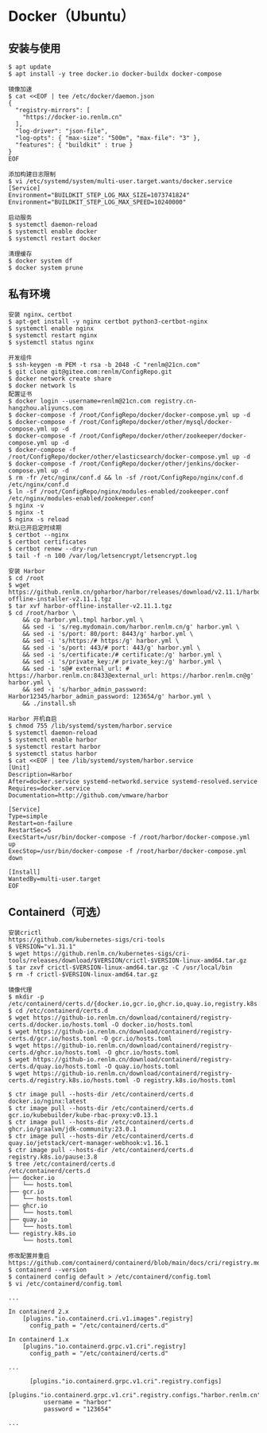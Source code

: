 # Docker（Ubuntu）

## 安装与使用
	$ apt update
	$ apt install -y tree docker.io docker-buildx docker-compose

```
镜像加速
$ cat <<EOF | tee /etc/docker/daemon.json
{
  "registry-mirrors": [ 
    "https://docker-io.renlm.cn"
  ],
  "log-driver": "json-file",
  "log-opts": { "max-size": "500m", "max-file": "3" },
  "features": { "buildkit" : true }
}
EOF
```

```
添加构建日志限制
$ vi /etc/systemd/system/multi-user.target.wants/docker.service
[Service]
Environment="BUILDKIT_STEP_LOG_MAX_SIZE=1073741824"
Environment="BUILDKIT_STEP_LOG_MAX_SPEED=10240000"
```

	启动服务
	$ systemctl daemon-reload
	$ systemctl enable docker
	$ systemctl restart docker
	
	清理缓存
	$ docker system df
	$ docker system prune
	
## 私有环境
	安装 nginx、certbot
	$ apt-get install -y nginx certbot python3-certbot-nginx
	$ systemctl enable nginx
	$ systemctl restart nginx
	$ systemctl status nginx
	
	开发组件
	$ ssh-keygen -m PEM -t rsa -b 2048 -C "renlm@21cn.com"
	$ git clone git@gitee.com:renlm/ConfigRepo.git
	$ docker network create share
	$ docker network ls
	配置证书
	$ docker login --username=renlm@21cn.com registry.cn-hangzhou.aliyuncs.com
	$ docker-compose -f /root/ConfigRepo/docker/docker-compose.yml up -d
	$ docker-compose -f /root/ConfigRepo/docker/other/mysql/docker-compose.yml up -d
	$ docker-compose -f /root/ConfigRepo/docker/other/zookeeper/docker-compose.yml up -d
	$ docker-compose -f /root/ConfigRepo/docker/other/elasticsearch/docker-compose.yml up -d
	$ docker-compose -f /root/ConfigRepo/docker/other/jenkins/docker-compose.yml up -d
	$ rm -fr /etc/nginx/conf.d && ln -sf /root/ConfigRepo/nginx/conf.d /etc/nginx/conf.d
	$ ln -sf /root/ConfigRepo/nginx/modules-enabled/zookeeper.conf /etc/nginx/modules-enabled/zookeeper.conf
	$ nginx -v
	$ nginx -t
	$ nginx -s reload
	默认已开启定时续期
	$ certbot --nginx
	$ certbot certificates
	$ certbot renew --dry-run
	$ tail -f -n 100 /var/log/letsencrypt/letsencrypt.log

	安装 Harbor
	$ cd /root
	$ wget https://github.renlm.cn/goharbor/harbor/releases/download/v2.11.1/harbor-offline-installer-v2.11.1.tgz
	$ tar xvf harbor-offline-installer-v2.11.1.tgz
	$ cd /root/harbor \
        && cp harbor.yml.tmpl harbor.yml \
        && sed -i 's/reg.mydomain.com/harbor.renlm.cn/g' harbor.yml \
        && sed -i 's/port: 80/port: 8443/g' harbor.yml \
        && sed -i 's/https:/# https:/g' harbor.yml \
        && sed -i 's/port: 443/# port: 443/g' harbor.yml \
        && sed -i 's/certificate:/# certificate:/g' harbor.yml \
        && sed -i 's/private_key:/# private_key:/g' harbor.yml \
        && sed -i 's@# external_url: # https://harbor.renlm.cn:8433@external_url: https://harbor.renlm.cn@g' harbor.yml \
        && sed -i 's/harbor_admin_password: Harbor12345/harbor_admin_password: 123654/g' harbor.yml \
        && ./install.sh

```
Harbor 开机自启
$ chmod 755 /lib/systemd/system/harbor.service
$ systemctl daemon-reload
$ systemctl enable harbor
$ systemctl restart harbor
$ systemctl status harbor
$ cat <<EOF | tee /lib/systemd/system/harbor.service
[Unit]
Description=Harbor
After=docker.service systemd-networkd.service systemd-resolved.service
Requires=docker.service
Documentation=http://github.com/vmware/harbor

[Service]
Type=simple
Restart=on-failure
RestartSec=5
ExecStart=/usr/bin/docker-compose -f /root/harbor/docker-compose.yml up
ExecStop=/usr/bin/docker-compose -f /root/harbor/docker-compose.yml down

[Install]
WantedBy=multi-user.target
EOF
```

## Containerd（可选）
	安装crictl
	https://github.com/kubernetes-sigs/cri-tools
	$ VERSION="v1.31.1"
	$ wget https://github.renlm.cn/kubernetes-sigs/cri-tools/releases/download/$VERSION/crictl-$VERSION-linux-amd64.tar.gz
	$ tar zxvf crictl-$VERSION-linux-amd64.tar.gz -C /usr/local/bin
	$ rm -f crictl-$VERSION-linux-amd64.tar.gz
	
	镜像代理
	$ mkdir -p /etc/containerd/certs.d/{docker.io,gcr.io,ghcr.io,quay.io,registry.k8s.io}
	$ cd /etc/containerd/certs.d
	$ wget https://github-io.renlm.cn/download/containerd/registry-certs.d/docker.io/hosts.toml -O docker.io/hosts.toml
	$ wget https://github-io.renlm.cn/download/containerd/registry-certs.d/gcr.io/hosts.toml -O gcr.io/hosts.toml
	$ wget https://github-io.renlm.cn/download/containerd/registry-certs.d/ghcr.io/hosts.toml -O ghcr.io/hosts.toml
	$ wget https://github-io.renlm.cn/download/containerd/registry-certs.d/quay.io/hosts.toml -O quay.io/hosts.toml
	$ wget https://github-io.renlm.cn/download/containerd/registry-certs.d/registry.k8s.io/hosts.toml -O registry.k8s.io/hosts.toml

```
$ ctr image pull --hosts-dir /etc/containerd/certs.d docker.io/nginx:latest
$ ctr image pull --hosts-dir /etc/containerd/certs.d gcr.io/kubebuilder/kube-rbac-proxy:v0.13.1
$ ctr image pull --hosts-dir /etc/containerd/certs.d ghcr.io/graalvm/jdk-community:23.0.1
$ ctr image pull --hosts-dir /etc/containerd/certs.d quay.io/jetstack/cert-manager-webhook:v1.16.1
$ ctr image pull --hosts-dir /etc/containerd/certs.d registry.k8s.io/pause:3.8
$ tree /etc/containerd/certs.d
/etc/containerd/certs.d
├── docker.io
│   └── hosts.toml
├── gcr.io
│   └── hosts.toml
├── ghcr.io
│   └── hosts.toml
├── quay.io
│   └── hosts.toml
└── registry.k8s.io
    └── hosts.toml
```

```
修改配置并重启
https://github.com/containerd/containerd/blob/main/docs/cri/registry.md
$ containerd --version
$ containerd config default > /etc/containerd/config.toml
$ vi /etc/containerd/config.toml

...

In containerd 2.x
    [plugins."io.containerd.cri.v1.images".registry]
      config_path = "/etc/containerd/certs.d"

In containerd 1.x
    [plugins."io.containerd.grpc.v1.cri".registry]
      config_path = "/etc/containerd/certs.d"

...

      [plugins."io.containerd.grpc.v1.cri".registry.configs]
        [plugins."io.containerd.grpc.v1.cri".registry.configs."harbor.renlm.cn".auth]
          username = "harbor"
          password = "123654"

...

```
